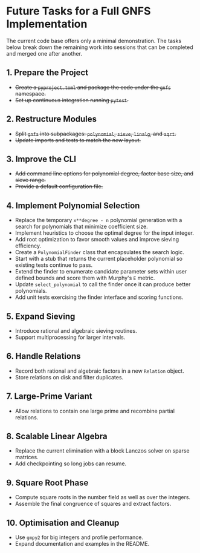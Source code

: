 # Future Tasks for a Full GNFS Implementation

The current code base offers only a minimal demonstration. The tasks below break down the remaining work into sessions that can be completed and merged one after another.

## 1. Prepare the Project
- ~~Create a `pyproject.toml` and package the code under the `gnfs` namespace.~~
- ~~Set up continuous integration running `pytest`.~~

## 2. Restructure Modules
- ~~Split `gnfs` into subpackages: `polynomial`, `sieve`, `linalg`, and `sqrt`.~~
- ~~Update imports and tests to match the new layout.~~

## 3. Improve the CLI
- ~~Add command line options for polynomial degree, factor base size, and sieve range.~~
- ~~Provide a default configuration file.~~

## 4. Implement Polynomial Selection
- Replace the temporary `x**degree - n` polynomial generation with a
  search for polynomials that minimize coefficient size.
- Implement heuristics to choose the optimal degree for the input
  integer.
- Add root optimization to favor smooth values and improve sieving
  efficiency.
- Create a `PolynomialFinder` class that encapsulates the search logic.
- Start with a stub that returns the current placeholder polynomial so
  existing tests continue to pass.
- Extend the finder to enumerate candidate parameter sets within user
  defined bounds and score them with Murphy's `E` metric.
- Update `select_polynomial` to call the finder once it can produce
  better polynomials.
- Add unit tests exercising the finder interface and scoring functions.

## 5. Expand Sieving
- Introduce rational and algebraic sieving routines.
- Support multiprocessing for larger intervals.

## 6. Handle Relations
- Record both rational and algebraic factors in a new `Relation` object.
- Store relations on disk and filter duplicates.

## 7. Large-Prime Variant
- Allow relations to contain one large prime and recombine partial relations.

## 8. Scalable Linear Algebra
- Replace the current elimination with a block Lanczos solver on sparse matrices.
- Add checkpointing so long jobs can resume.

## 9. Square Root Phase
- Compute square roots in the number field as well as over the integers.
- Assemble the final congruence of squares and extract factors.

## 10. Optimisation and Cleanup
- Use `gmpy2` for big integers and profile performance.
- Expand documentation and examples in the README.
